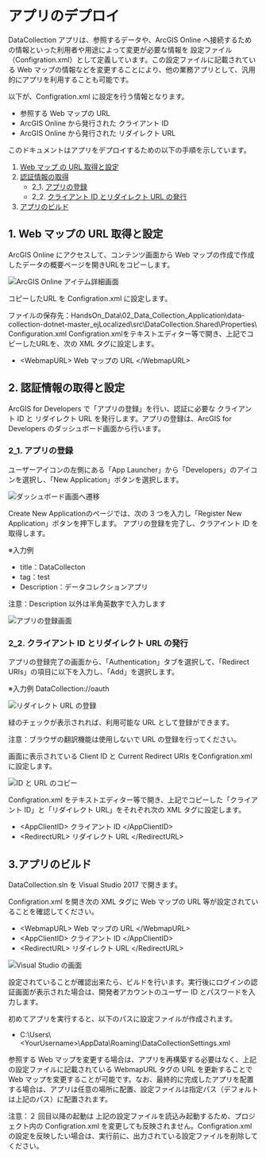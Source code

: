 # アプリのデプロイ
DataCollection アプリは、参照するデータや、ArcGIS Online  へ接続するための情報といった利用者や用途によって変更が必要な情報を 設定ファイル（Configration.xml）として定義しています。この設定ファイルに記載されている Web マップの情報などを変更することにより、他の業務アプリとして、汎用的にアプリを利用することも可能です。

以下が、Configration.xml に設定を行う情報となります。
- 参照する Web マップの URL
- ArcGIS Online から発行された クライアント ID
- ArcGIS Online から発行された リダイレクト URL

このドキュメントはアプリをデプロイするための以下の手順を示しています。
1. [Web マップ の URL 取得と設定](#1-web-マップの-url-取得と設定)
1. [認証情報の取得](#2-認証情報の取得と設定)
    - 2_1. [アプリの登録](#2_1-アプリの登録)
    - 2_2. [クライアント ID とリダイレクト URL の発行](#2_2-クライアント-id-とリダイレクト-url-の発行)
1. [アプリのビルド](#3アプリのビルド)

## 1. Web マップの URL 取得と設定
ArcGIS Online にアクセスして、コンテンツ画面から Web マップの作成で作成したデータの概要ページを開きURLをコピーします。

![ArcGIS Online アイテム詳細画面](https://s3-ap-northeast-1.amazonaws.com/apps.esrij.com/arcgis-dev/github/img/workshop/DataCollection/dc_webmapUrl.png)

コピーしたURL を Configration.xml に設定します。

ファイルの保存先：HandsOn_Data\02_Data_Collection_Application\data-collection-dotnet-master_ejLocalized\src\DataCollection.Shared\Properties\ Configuration.xml
Configration.xmlをテキストエディター等で開き、上記でコピーしたURLを、次の XML タグに設定します。

- \<WebmapURL> Web マップの URL \</WebmapURL>

## 2. 認証情報の取得と設定
ArcGIS for Developers で「アプリの登録」を行い、認証に必要な クライアント ID と リダイレクト URL を発行します。アプリの登録は、ArcGIS for Developers のダッシュボード画面から行います。

### 2_1. アプリの登録
ユーザーアイコンの左側にある「App Launcher」から「Developers」のアイコンを選択し、「New Application」ボタンを選択します。

![ダッシュボード画面へ遷移](https://s3-ap-northeast-1.amazonaws.com/apps.esrij.com/arcgis-dev/github/img/workshop/DataCollection/dc_devLauncher.gif)

Create New Applicationのページでは、次の 3 つを入力し「Register New Application」ボタンを押下します。 アプリの登録を完了し、クラアイント ID を取得します。

※入力例
- title：DataCollecton
- tag：test
- Description：データコレクションアプリ

注意：Description 以外は半角英数字で入力します

![アプリの登録画面](https://s3-ap-northeast-1.amazonaws.com/apps.esrij.com/arcgis-dev/github/img/workshop/DataCollection/dc_registration.gif)

### 2_2. クライアント ID とリダイレクト URL の発行
アプリの登録完了の画面から、「Authentication」タブを選択して、「Redirect URIs」の項目に以下を入力し、「Add」を選択します。

※入力例
DataCollection://oauth

![リダイレクト URL の登録](https://s3-ap-northeast-1.amazonaws.com/apps.esrij.com/arcgis-dev/github/img/workshop/DataCollection/dc_redirectUrl.gif)

緑のチェックが表示されれば、利用可能な URL として登録ができます。

注意：ブラウザの翻訳機能は使用しないで URL の登録を行ってください。

画面に表示されている Client ID と Current Redirect URIs をConfigration.xml に設定します。

![ID と URL のコピー](https://s3-ap-northeast-1.amazonaws.com/apps.esrij.com/arcgis-dev/github/img/workshop/DataCollection/dc_credentialInf.png)

Configration.xml をテキストエディター等で開き、上記でコピーした「クライアント ID」と「リダイレクト URL」をそれぞれ次の XML タグに設定します。
- \<AppClientID> クライアント ID \</AppClientID>
- \<RedirectURL> リダイレクト URL \</RedirectURL>

## 3.アプリのビルド
DataCollection.sln を Visual Studio 2017 で開きます。

Configration.xml を開き次の XML タグに Web マップの URL 等が設定されていることを確認してください。
- \<WebmapURL> Web マップの URL \</WebmapURL>
- \<AppClientID> クライアント ID \</AppClientID>
- \<RedirectURL> リダイレクト URL \</RedirectURL>

![Visual Studio の画面](https://s3-ap-northeast-1.amazonaws.com/apps.esrij.com/arcgis-dev/github/img/workshop/DataCollection/dc_settingInfo.png)

設定されていることが確認出来たら、ビルドを行います。実行後にログインの認証画面が表示された場合は、開発者アカウントのユーザー ID とパスワードを入力します。

初めてアプリを実行すると、以下のパスに設定ファイルが作成されます。
- C:\Users\ \<YourUsername>\AppData\Roaming\DataCollectionSettings.xml

参照する Web マップを変更する場合は、アプリを再構築する必要はなく、上記の設定ファイルに記載されている WebmapURL タグの URL を更新することで Web マップを変更することが可能です。なお、最終的に完成したアプリを配置する場合は、アプリは任意の場所に配置、設定ファイルは指定パス（デフォルトは上記のパス）に配置されます。

注意：２ 回目以降の起動は 上記の設定ファイルを読込み起動するため、プロジェクト内の Configration.xml を変更しても反映されません。Configration.xml の設定を反映したい場合は、実行前に、出力されている設定ファイルを削除してください。

